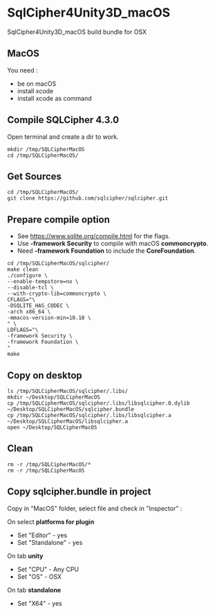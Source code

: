 # SqlCipher4Unity3D_macOS

SqlCipher4Unity3D_macOS build bundle for OSX

## MacOS

You need :
- be on macOS
- install xcode
- install xcode as command

## Compile SQLCipher 4.3.0
Open terminal and create a dir to work.
```
mkdir /tmp/SQLCipherMacOS
cd /tmp/SQLCipherMacOS/
```
## Get Sources

```
cd /tmp/SQLCipherMacOS/
git clone https://github.com/sqlcipher/sqlcipher.git
```

## Prepare compile option

- See https://www.sqlite.org/compile.html for the flags.
- Use **-framework Security** to compile with macOS **commoncrypto**. 
- Need **-framework Foundation** to include the **CoreFoundation**.

```
cd /tmp/SQLCipherMacOS/sqlcipher/
make clean
./configure \
--enable-tempstore=no \
--disable-tcl \
--with-crypto-lib=commoncrypto \
CFLAGS="\
-DSQLITE_HAS_CODEC \
-arch x86_64 \
-mmacos-version-min=10.10 \
" \
LDFLAGS="\
-framework Security \
-framework Foundation \
"
make 

```
## Copy on desktop

```
ls /tmp/SQLCipherMacOS/sqlcipher/.libs/
mkdir ~/Desktop/SQLCipherMacOS
cp /tmp/SQLCipherMacOS/sqlcipher/.libs/libsqlcipher.0.dylib ~/Desktop/SQLCipherMacOS/sqlcipher.bundle
cp /tmp/SQLCipherMacOS/sqlcipher/.libs/libsqlcipher.a ~/Desktop/SQLCipherMacOS/libsqlcipher.a
open ~/Desktop/SQLCipherMacOS
```

## Clean
 
```
rm -r /tmp/SQLCipherMacOS/*
rm -r /tmp/SQLCipherMacOS
```

## Copy sqlcipher.bundle in project

Copy in "MacOS" folder, select file and check in "Inspector" :

On select **platforms for plugin**
- Set "Editor" - yes
- Set "Standalone" - yes

On tab **unity**
- Set "CPU" - Any CPU
- Set "OS" - OSX

On tab **standalone**
- Set "X64" - yes
